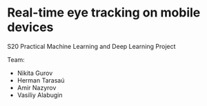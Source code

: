 # Real-time eye tracking on mobile devices

S20 Practical Machine Learning and Deep Learning Project

Team: 
* Nikita Gurov
* Herman Tarasaú
* Amir Nazyrov
* Vasiliy Alabugin

